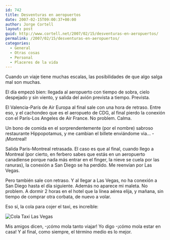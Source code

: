 ```yaml
---
id: 742
title: Desventuras en aeropuertos
date: 2007-02-15T09:00:37+00:00
author: Jorge Cortell
layout: post
guid: http://www.cortell.net/2007/02/15/desventuras-en-aeropuertos/
permalink: /2007/02/15/desventuras-en-aeropuertos/
categories:
  - General
  - Otras cosas
  - Personal
  - Placeres de la vida
---
```

Cuando un viaje tiene muchas escalas, las posibilidades de que algo salga mal son muchas.

El dí­a empezó bien: llegada al aeropuerto con tiempo de sobra, cielo despejado y sin viento, y salida del avión prevista a tiempo. Prevista.

El Valencia-Parí­s de Air Europa al final sale con una hora de retraso. Entre eso, y el cachondeo que es el aeropueto de CDG, al final pierdo la conexión con el Parí­s-Los Angeles de Air France. No problem. Calma.

Un bono de comida en el sorprendentemente (por el nombre) sabroso restaurante Hippopotamus, y me cambian el billete enviándome via... -¡Montreal!

Salida Paris-Montreal retrasada. El caso es que al final, cuando llego a Montreal (por cierto, en ferbero sabes que estás en un aeropuerto canadiense porque nada más entrar en el finger, la nieve se cuela por las ranuras), la conexión a San Diego se ha perdido. Me reenví­an por Las Vegas.

Pero también sale con retraso. Y al llegar a Las Vegas, no ha conexión a San Diego hasta el dí­a siguiente. Además no aparece mi maleta. No problem. A dormir 2 horas en el hotel que la lí­nea aérea elija, y mañana, sin tiempo de comprar otra corbata, de nuevo a volar.

Eso sí­, la cola para cojer el taxi, es increí­ble:

![Cola Taxi Las Vegas](http://farm1.static.flickr.com/138/393758208_c574ebc255.jpg?v=0 "Cola Taxi Las Vegas")

Mis amigos dicen, -¡cómo mola tanto viajar! Yo digo -¡cómo mola estar en casa! Y al final, como siempre, el término medio es lo mejor.